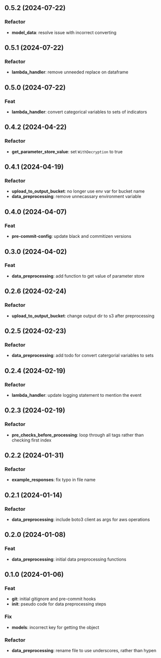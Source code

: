 ## 0.5.2 (2024-07-22)

### Refactor

- **model_data**: resolve issue with incorrect converting

## 0.5.1 (2024-07-22)

### Refactor

- **lambda_handler**: remove unneeded replace on dataframe

## 0.5.0 (2024-07-22)

### Feat

- **lambda_handler**: convert categorical variables to sets of indicators

## 0.4.2 (2024-04-22)

### Refactor

- **get_parameter_store_value**: set `WithDecryption` to true

## 0.4.1 (2024-04-19)

### Refactor

- **upload_to_output_bucket**: no longer use env var for bucket name
- **data_preprocessing**: remove unnecassary environment variable

## 0.4.0 (2024-04-07)

### Feat

- **pre-commit-config**: update black and commitizen versions

## 0.3.0 (2024-04-02)

### Feat

- **data_preprocessing**: add function to get value of parameter store

## 0.2.6 (2024-02-24)

### Refactor

- **upload_to_output_bucket**: change output dir to s3 after preprocessing

## 0.2.5 (2024-02-23)

### Refactor

- **data_preprocessing**: add todo for convert catergorial variables to sets

## 0.2.4 (2024-02-19)

### Refactor

- **lambda_handler**: update logging statement to mention the event

## 0.2.3 (2024-02-19)

### Refactor

- **pre_checks_before_processing**: loop through all tags rather than checking first index

## 0.2.2 (2024-01-31)

### Refactor

- **example_responses**: fix typo in file name

## 0.2.1 (2024-01-14)

### Refactor

- **data_preprocessing**: include boto3 client as args for aws operations

## 0.2.0 (2024-01-08)

### Feat

- **data_preprocessing**: initial data preprocessing functions

## 0.1.0 (2024-01-06)

### Feat

- **git**: initial gitignore and pre-commit hooks
- **init**: pseudo code for data preprocessing steps

### Fix

- **models**: incorrect key for getting the object

### Refactor

- **data_preprocessing**: rename file to use underscores, rather than hypen
